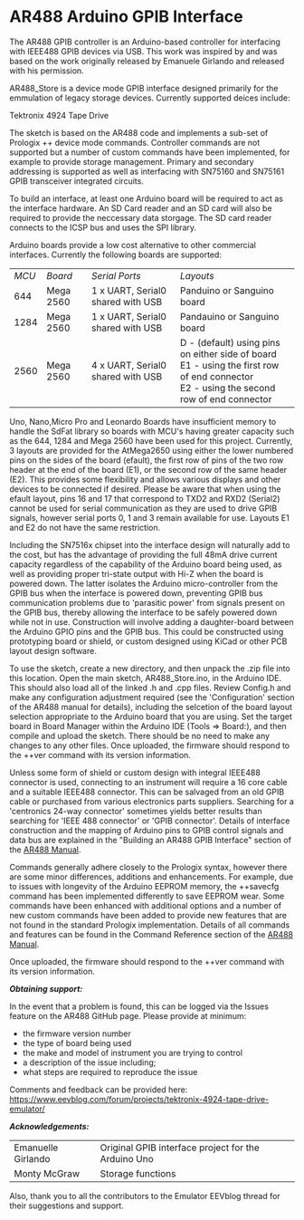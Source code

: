 # AR488 Arduino GPIB Interface


The AR488 GPIB controller is an Arduino-based controller for interfacing with IEEE488 GPIB devices via USB. This work was inspired by and was based on the work originally released by Emanuele Girlando and released with his permission.

AR488_Store is a device mode GPIB interface designed primarily for the emmulation of legacy storage devices. Currently supported deices include:

Tektronix 4924 Tape Drive

The sketch is based on the AR488 code and implements a sub-set of Prologix ++ device mode commands. Controller commands are not supported but a number of custom commands have been implemented, for example to provide storage management. Primary and secondary addressing is supported as well as interfacing with SN75160 and SN75161 GPIB transceiver integrated circuits.

To build an interface, at least one Arduino board will be required to act as the interface hardware. An SD Card reader and an SD card will also be required to provide the neccessary data storgage. The SD card reader connects to the ICSP bus and uses the SPI library. 

Arduino boards provide a low cost alternative to other commercial interfaces. Currently the following boards are supported:

<table>
<tr><td><i>MCU</i></td><td><i>Board</i></td><td><i>Serial Ports</i></td><td><i>Layouts</i></td></tr>
<tr><td>644</td><td>Mega 2560</td><td>1 x UART, Serial0 shared with USB</td><td>Panduino or Sanguino board</td></tr>
<tr><td>1284</td><td>Mega 2560</td><td>1 x UART, Serial0 shared with USB</td><td>Pandauino or Sanguino board</td></tr>
<tr><td>2560</td><td>Mega 2560</td><td>4 x UART, Serial0 shared with USB</td><td>D - (default) using pins on either side of board<br>E1 - using the first row of end connector<br>E2 - using the second row of end connector</td></tr>
</table>

Uno, Nano,Micro Pro and Leonardo Boards have insufficient memory to handle the SdFat library so boards with MCU's having greater capacity such as the 644, 1284 and Mega 2560 have been used for this project. Currently, 3 layouts are provided for the AtMega2650 using either the lower numbered pins on the sides of the board (<D>efault), the first row of pins of the two row header at the end of the board (E1), or the second row of the same header (E2). This provides some flexibility and allows various displays and other devices to be connected if desired. Please be aware that when using the <D>efault layout, pins 16 and 17 that correspond to TXD2 and RXD2 (Serial2) cannot be used for serial communication as they are used to drive GPIB signals, however serial ports 0, 1 and 3 remain available for use. Layouts E1 and E2 do not have the same restriction.

Including the SN7516x chipset into the interface design will naturally add to the cost, but has the advantage of providing the full 48mA drive current capacity regardless of the capability of the Arduino board being used, as well as providing proper tri-state output with Hi-Z when the board is powered down. The latter isolates the Arduino micro-controller from the GPIB bus when the interface is powered down, preventing GPIB bus communication problems due to 'parasitic power' from signals present on the GPIB bus, thereby allowing the interface to be safely powered down while not in use. Construction will involve adding a daughter-board between the Arduino GPIO pins and the GPIB bus. This could be constructed using prototyping board or shield, or custom designed using KiCad or other PCB layout design software.

To use the sketch, create a new directory, and then unpack the .zip file into this location. Open the main sketch, AR488_Store.ino, in the Arduino IDE. This should also load all of the linked .h and .cpp files. Review Config.h and make any configuration adjustment required (see the 'Configuration' section of the AR488 manual for details), including the selcetion of the board layout selection appropriate to the Arduino board that you are using. Set the target board in Board Manager within the Arduino IDE (Tools => Board:), and then compile and upload the sketch. There should be no need to make any changes to any other files. Once uploaded, the firmware should respond to the ++ver command with its version information.

Unless some form of shield or custom design with integral IEEE488 connector is used, connecting to an instrument will require a 16 core cable and a suitable IEEE488 connector. This can be salvaged from an old GPIB cable or purchased from various electronics parts suppliers. Searching for a 'centronics 24-way connector' sometimes yields better results than searching for 'IEEE 488 connector' or 'GPIB connector'. Details of interface construction and the mapping of Arduino pins to GPIB control signals and data bus are explained in the "Building an AR488 GPIB Interface" section of the <a href="https://github.com/Twilight-Logic/AR488/blob/master/AR488-manual.pdf">AR488 Manual</a>.
 
Commands generally adhere closely to the Prologix syntax, however there are some minor differences, additions and enhancements. For example, due to issues with longevity of the Arduino EEPROM memory, the ++savecfg command has been implemented differently to save EEPROM wear. Some commands have been enhanced with additional options and a number of new custom commands have been added to provide new features that are not found in the standard Prologix implementation. Details of all commands and features can be found in the Command Reference section of the <a href="https://github.com/Twilight-Logic/AR488/blob/master/AR488-manual.pdf">AR488 Manual</a>.

Once uploaded, the firmware should respond to the ++ver command with its version information.

<b><i>Obtaining support:</i></b>

In the event that a problem is found, this can be logged via the Issues feature on the AR488 GitHub page. Please provide at minimum:

- the firmware version number
- the type of board being used
- the make and model of instrument you are trying to control
- a description of the issue including;
- what steps are required to reproduce the issue

Comments and feedback can be provided here:<BR>
https://www.eevblog.com/forum/projects/tektronix-4924-tape-drive-emulator/

<b><i>Acknowledgements:</i></b>
<table>
<tr><td>Emanuelle Girlando</td><td>Original GPIB interface project for the Arduino Uno</td></tr>
<tr><td>Monty McGraw</td><td>Storage functions</td></tr>
</table>

Also, thank you to all the contributors to the Emulator EEVblog thread for their suggestions and support.

